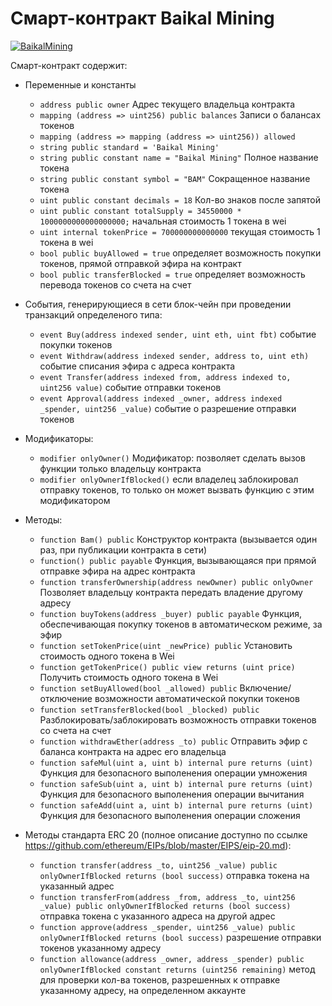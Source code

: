 # Смарт-контракт Baikal Mining

[![BaikalMining](https://baikal-mining.io/img/bam/logo_dark.png)](https://baikal-mining.io/img/bam/logo_dark.png)

Смарт-контракт содержит:

  - Переменные и константы
    - `address public owner` Адрес текущего владельца контракта
    - `mapping (address => uint256) public balances` Записи о балансах токенов
    - `mapping (address => mapping (address => uint256)) allowed`
    - `string public standard = 'Baikal Mining'`
    - `string public constant name = "Baikal Mining"` Полное название токена
    - `string public constant symbol = "BAM"` Сокращенное название токена
    - `uint public constant decimals = 18` Кол-во знаков после запятой
    - `uint public constant totalSupply = 34550000 * 1000000000000000000;` начальная стоимость 1 токена в wei
    - `uint internal tokenPrice = 700000000000000` текущая стоимость 1 токена в wei
    - `bool public buyAllowed = true` определяет возможность покупки токенов, прямой отправкой эфира на контракт
    - `bool public transferBlocked = true` определяет возможность перевода токенов со счета на счет
  
  - События, генерирующиеся в сети блок-чейн при проведении транзакций определеного типа:
    - `event Buy(address indexed sender, uint eth, uint fbt)` событие покупки токенов
    - `event Withdraw(address indexed sender, address to, uint eth)` событие списания эфира с адреса контракта
    - `event Transfer(address indexed from, address indexed to, uint256 value)` событие отправки токенов
    - `event Approval(address indexed _owner, address indexed _spender, uint256 _value)` событие о разрешение отправки токенов

  - Модификаторы:
    - `modifier onlyOwner()` Модификатор: позволяет сделать вызов функции только владельцу контракта
    - `modifier onlyOwnerIfBlocked()` если владелец заблокировал отправку токенов, то только он может вызвать функцию с этим модификатором

  - Методы:
    - `function Bam() public` Конструктор контракта (вызывается один раз, при публикации контракта в сети)
    - `function() public payable` Функция, вызывающаяся при прямой отправке эфира на адрес контракта
    - `function transferOwnership(address newOwner) public onlyOwner` Позволяет владельцу контракта передать владение другому адресу
    - `function buyTokens(address _buyer) public payable` Функция, обеспечивающая покупку токенов в автоматическом режиме, за эфир
    - `function setTokenPrice(uint _newPrice) public` Установить стоимость одного токена в Wei
    - `function getTokenPrice() public view returns (uint price)` Получить стоимость одного токена в Wei
    - `function setBuyAllowed(bool _allowed) public` Включение/отключение возможности автоматической покупки токенов
    - `function setTransferBlocked(bool _blocked) public` Разблокировать/заблокировать возможность отправки токенов со счета на счет
    - `function withdrawEther(address _to) public` Отправить эфир с баланса контракта на адрес его владельца
    - `function safeMul(uint a, uint b) internal pure returns (uint)` Функция для безопасного выполенения операции умножения
    - `function safeSub(uint a, uint b) internal pure returns (uint)` Функция для безопасного выполенения операции вычитания
    - `function safeAdd(uint a, uint b) internal pure returns (uint)` Функция для безопасного выполенения операции сложения

  - Методы стандарта ERC 20 (полное описание доступно по ссылке https://github.com/ethereum/EIPs/blob/master/EIPS/eip-20.md):
    - `function transfer(address _to, uint256 _value) public onlyOwnerIfBlocked returns (bool success)` отправка токена на указанный адрес
    - `function transferFrom(address _from, address _to, uint256 _value) public onlyOwnerIfBlocked returns (bool success)` отправка токена с указанного адреса на другой адрес
    - `function approve(address _spender, uint256 _value) public onlyOwnerIfBlocked returns (bool success)` разрешение отправки токенов указанному адресу
    - `function allowance(address _owner, address _spender) public onlyOwnerIfBlocked constant returns (uint256 remaining)` метод для проверки кол-ва токенов, разрешенных к отправке указанному адресу, на определенном аккаунте
 
